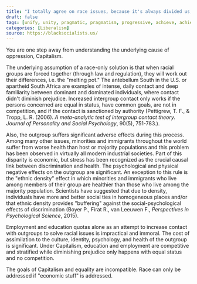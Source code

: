 ```yaml
---
title: "I totally agree on race issues, because it's always divided us, which is why I think the economic stuff is just gonna divide us more. We need to unify behind achievable goals to end racism like leveraging corporate partnerships to encourage diverse hiring!"
draft: false
tags: [unify, unity, pragmatic, pragmatism, progressive, achieve, achievable, achieveable, capitalist, capitalism, corporate, corporations]
categories: [Liberalism]
source: https://blacksocialists.us/
---
```


You are one step away from understanding the underlying cause of oppression, Capitalism.  
  
The underlying assumption of a race-only solution is that when racial groups are forced together (through law and regulation), they will work out their differences, i.e. the "melting pot." The antebellum South in the U.S. or apartheid South Africa are examples of intense, daily contact and deep familiarity between dominant and dominated individuals, where contact didn't diminish prejudice. Increased intergroup contact only works if the persons concerned are equal in status, have common goals, are not in competition, and if the contact is sanctioned by authority (Pettigrew, T. F., & Tropp, L. R. (2006). _A meta-analytic test of intergroup contact theory. Journal of Personality and Social Psychology_, 90(5), 751-783.).  
  
Also, the outgroup suffers significant adverse effects during this process. Among many other issues, minorities and immigrants throughout the world suffer from worse health than host or majority populations and this problem has been observed in virtually all modern industrial societies. Part of this disparity is economic, but stress has been recognized as the crucial causal link between discrimination and health. The psychological and physical negative effects on the outgroup are significant. An exception to this rule is the "ethnic density" effect in which minorities and immigrants who live among members of their group are healthier than those who live among the majority population. Scientists have suggested that due to density, individuals have more and better social ties in homogeneous places and/or that ethnic density provides "buffering" against the social-psychological effects of discrimination (Boyer P., Firat R., van Leeuwen F., _Perspectives in Psychological Science_, 2015).  
  
Employment and education quotas alone as an attempt to increase contact with outgroups to solve racial issues is impractical and immoral. The cost of assimilation to the culture, identity, psychology, and health of the outgroup is significant. Under Capitalism, education and employment are competitive and stratified while diminishing prejudice only happens with equal status and no competition.  
  
The goals of Capitalism and equality are incompatible. Race can only be addressed if "economic stuff" is addressed.

